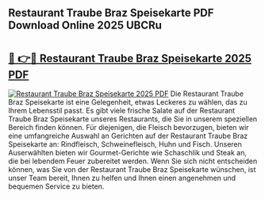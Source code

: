 ## Restaurant Traube Braz Speisekarte PDF Download Online 2025 UBCRu

# <h2><a href="http://gc8svu.nevu.top/?p=Restaurant+Traube+Braz+Speisekarte">🔗 👉🔴 Restaurant Traube Braz Speisekarte 2025 PDF</a></h2>

[![Restaurant Traube Braz Speisekarte 2025 PDF](https://i.imgur.com/dBaPXMq.png)](http://gc8svu.nevu.top/?p=Restaurant+Traube+Braz+Speisekarte)
Die Restaurant Traube Braz Speisekarte ist eine Gelegenheit, etwas Leckeres zu wählen, das zu Ihrem Lebensstil passt. Es gibt viele frische Salate auf der Restaurant Traube Braz Speisekarte unseres Restaurants, die Sie in unserem speziellen Bereich finden können. Für diejenigen, die Fleisch bevorzugen, bieten wir eine umfangreiche Auswahl an Gerichten auf der Restaurant Traube Braz Speisekarte an: Rindfleisch, Schweinefleisch, Huhn und Fisch. Unseren Auserwählten bieten wir Gourmet-Gerichte wie Schaschlik und Steak an, die bei lebendem Feuer zubereitet werden. Wenn Sie sich nicht entscheiden können, was Sie von der Restaurant Traube Braz Speisekarte wünschen, ist unser Team bereit, Ihnen zu helfen und Ihnen einen angenehmen und bequemen Service zu bieten.
